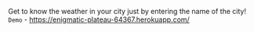 Get to know the weather in your city just by entering the name of the city!
<br>
`Demo` - https://enigmatic-plateau-64367.herokuapp.com/
